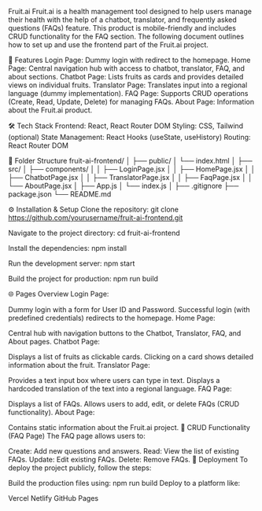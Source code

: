 Fruit.ai
Fruit.ai is a health management tool designed to help users manage their health with the help of a chatbot, translator, and frequently asked questions (FAQs) feature. This product is mobile-friendly and includes CRUD functionality for the FAQ section. The following document outlines how to set up and use the frontend part of the Fruit.ai project.

🚀 Features
Login Page: Dummy login with redirect to the homepage.
Home Page: Central navigation hub with access to chatbot, translator, FAQ, and about sections.
Chatbot Page: Lists fruits as cards and provides detailed views on individual fruits.
Translator Page: Translates input into a regional language (dummy implementation).
FAQ Page: Supports CRUD operations (Create, Read, Update, Delete) for managing FAQs.
About Page: Information about the Fruit.ai product.

🛠️ Tech Stack
Frontend: React, React Router DOM
Styling: CSS, Tailwind (optional)
State Management: React Hooks (useState, useHistory)
Routing: React Router DOM

📂 Folder Structure
fruit-ai-frontend/
│
├── public/
│   └── index.html
│
├── src/
│   ├── components/
│   │   ├── LoginPage.jsx
│   │   ├── HomePage.jsx
│   │   ├── ChatbotPage.jsx
│   │   ├── TranslatorPage.jsx
│   │   ├── FaqPage.jsx
│   │   └── AboutPage.jsx
│   ├── App.js
│   └── index.js
│
├── .gitignore
├── package.json
└── README.md

⚙️ Installation & Setup
Clone the repository:
git clone https://github.com/yourusername/fruit-ai-frontend.git

Navigate to the project directory:
cd fruit-ai-frontend


Install the dependencies:
npm install

Run the development server:
npm start

Build the project for production:
npm run build

🌐 Pages Overview
Login Page:

Dummy login with a form for User ID and Password.
Successful login (with predefined credentials) redirects to the homepage.
Home Page:

Central hub with navigation buttons to the Chatbot, Translator, FAQ, and About pages.
Chatbot Page:

Displays a list of fruits as clickable cards.
Clicking on a card shows detailed information about the fruit.
Translator Page:

Provides a text input box where users can type in text.
Displays a hardcoded translation of the text into a regional language.
FAQ Page:

Displays a list of FAQs.
Allows users to add, edit, or delete FAQs (CRUD functionality).
About Page:

Contains static information about the Fruit.ai project.
📝 CRUD Functionality (FAQ Page)
The FAQ page allows users to:

Create: Add new questions and answers.
Read: View the list of existing FAQs.
Update: Edit existing FAQs.
Delete: Remove FAQs.
📲 Deployment
To deploy the project publicly, follow the steps:

Build the production files using:
npm run build
Deploy to a platform like:

Vercel
Netlify
GitHub Pages
